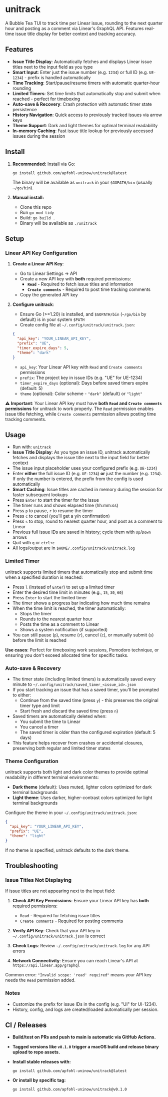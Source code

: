 # unitrack

A Bubble Tea TUI to track time per Linear issue, rounding to the next quarter hour and posting as a comment via Linear's GraphQL API. Features real-time issue title display for better context and tracking accuracy.

## Features

- **Issue Title Display**: Automatically fetches and displays Linear issue titles next to the input field as you type
- **Smart Input**: Enter just the issue number (e.g. `1234`) or full ID (e.g. `UE-1234`) - prefix is handled automatically
- **Time Tracking**: Start/pause/resume timers with automatic quarter-hour rounding
- **Limited Timers**: Set time limits that automatically stop and submit when reached - perfect for timeboxing
- **Auto-save & Recovery**: Crash protection with automatic timer state persistence
- **History Navigation**: Quick access to previously tracked issues via arrow keys
- **Theme Support**: Dark and light themes for optimal terminal readability
- **In-memory Caching**: Fast issue title lookup for previously accessed issues during the session

## Install

1. **Recommended:** Install via Go:
   ```shell
   go install github.com/apfohl-uninow/unitrack@latest
   ```
   The binary will be available as `unitrack` in your `$GOPATH/bin` (usually `~/go/bin`).

2. **Manual install:**
   - Clone this repo
   - Run `go mod tidy`
   - Build: `go build .`
   - Binary will be available as `./unitrack`

## Setup

### Linear API Key Configuration

1. **Create a Linear API Key**:
   - Go to Linear Settings → API
   - Create a new API key with **both** required permissions:
     - **`Read`** - Required to fetch issue titles and information
     - **`Create comments`** - Required to post time tracking comments
   - Copy the generated API key

2. **Configure unitrack**:
   - Ensure Go (>=1.20) is installed, and `$GOPATH/bin` (`~/go/bin` by default) is in your system `$PATH`
   - Create config file at `~/.config/unitrack/unitrack.json`:
   ```json
   {
     "api_key": "YOUR_LINEAR_API_KEY",
     "prefix": "UE",
     "timer_expire_days": 5,
     "theme": "dark"
   }
   ```
   - `api_key`: Your Linear API key with `Read` and `Create comments` permissions
   - `prefix`: The project key in issue IDs (e.g. "UE" for UE-1234)
   - `timer_expire_days` (optional): Days before saved timers expire (default: 5)
   - `theme` (optional): Color scheme - `"dark"` (default) or `"light"`

⚠️ **Important**: Your Linear API key must have **both `Read` and `Create comments` permissions** for unitrack to work properly. The `Read` permission enables issue title fetching, while `Create comments` permission allows posting time tracking comments.

## Usage

- Run with: `unitrack`
- **Issue Title Display**: As you type an issue ID, unitrack automatically fetches and displays the issue title next to the input field for better context
- The issue input placeholder uses your configured prefix (e.g. `UE-1234`)
- Enter **either** the full issue ID (e.g. `UE-1234`) **or** just the number (e.g. `1234`). If only the number is entered, the prefix from the config is used automatically
- **Smart Caching**: Issue titles are cached in memory during the session for faster subsequent lookups
- Press `Enter` to start the timer for the issue
- The timer runs and shows elapsed time (hh:mm:ss)
- Press `p` to pause, `r` to resume the timer
- Press `c` to cancel (you'll get a y/n confirmation)
- Press `s` to stop, round to nearest quarter hour, and post as a comment to Linear
- Previous full issue IDs are saved in history; cycle them with `Up`/`Down` arrows
- Quit with `q` or `ctrl+c`
- All logs/output are in `$HOME/.config/unitrack/unitrack.log`

### Limited Timer

unitrack supports limited timers that automatically stop and submit time when a specified duration is reached:

- Press `l` (instead of `Enter`) to set up a limited timer
- Enter the desired time limit in minutes (e.g., `15`, `30`, `60`)
- Press `Enter` to start the limited timer
- The timer shows a progress bar indicating how much time remains
- When the time limit is reached, the timer automatically:
  - Stops the timer
  - Rounds to the nearest quarter hour
  - Posts the time as a comment to Linear
  - Shows a system notification (if supported)
- You can still pause (`p`), resume (`r`), cancel (`c`), or manually submit (`s`) before the limit is reached

**Use cases**: Perfect for timeboxing work sessions, Pomodoro technique, or ensuring you don't exceed allocated time for specific tasks.

### Auto-save & Recovery

- The timer state (including limited timers) is automatically saved every minute to `~/.config/unitrack/saved_timer_<issue_id>.json`
- If you start tracking an issue that has a saved timer, you'll be prompted to either:
  - Continue from the saved time (press `y`) - this preserves the original timer type and limit
  - Start fresh and discard the saved time (press `n`)
- Saved timers are automatically deleted when:
  - You submit the time to Linear
  - You cancel a timer
  - The saved timer is older than the configured expiration (default: 5 days)
- This feature helps recover from crashes or accidental closures, preserving both regular and limited timer states

### Theme Configuration

unitrack supports both light and dark color themes to provide optimal readability in different terminal environments:

- **Dark theme** (default): Uses muted, lighter colors optimized for dark terminal backgrounds
- **Light theme**: Uses darker, higher-contrast colors optimized for light terminal backgrounds

Configure the theme in your `~/.config/unitrack/unitrack.json`:

```json
{
  "api_key": "YOUR_LINEAR_API_KEY",
  "prefix": "UE",
  "theme": "light"
}
```

If no theme is specified, unitrack defaults to the dark theme.

## Troubleshooting

### Issue Titles Not Displaying

If issue titles are not appearing next to the input field:

1. **Check API Key Permissions**: Ensure your Linear API key has **both** required permissions:
   - `Read` - Required for fetching issue titles
   - `Create comments` - Required for posting comments
   
2. **Verify API Key**: Check that your API key in `~/.config/unitrack/unitrack.json` is correct

3. **Check Logs**: Review `~/.config/unitrack/unitrack.log` for any API errors

4. **Network Connectivity**: Ensure you can reach Linear's API at `https://api.linear.app/graphql`

Common error: `"Invalid scope: 'read' required"` means your API key needs the `Read` permission added.

### Notes
- Customize the prefix for issue IDs in the config (e.g. "UI" for UI-1234).
- History, config, and logs are created/loaded automatically per session.

## CI / Releases

- **Build/test on PRs and push to main is automatic via GitHub Actions.**
- **Tagged versions like `v0.1.0` trigger a macOS build and release binary upload to repo assets.**
- **Install stable releases with:**

  ```shell
  go install github.com/apfohl-uninow/unitrack@latest
  ```

- **Or install by specific tag:**

  ```shell
  go install github.com/apfohl-uninow/unitrack@v0.1.0
  ```
